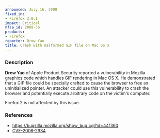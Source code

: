 ```yaml
---
announced: July 16, 2008
fixed_in:
- Firefox 3.0.1
impact: Critical
mfsa_id: 2008-36
products:
- Firefox
reporter: Drew Yao
title: Crash with malformed GIF file on Mac OS X
---
```


<h3>Description</h3>

<p><strong>Drew Yao</strong> of Apple Product Security reported a
vulnerability in Mozilla graphics code which handles GIF rendering in Mac
OS X. He demonstrated that a GIF file could be specially crafted to cause
the browser to free an uninitialized pointer. An attacker could use this
vulnerability to crash the browser and potentially execute arbitrary code
on the victim's computer.</p>

<p class="note">Firefox 2 is not affected by this issue.</p>

<h3>References</h3>

<ul>
  <li><a href="https://bugzilla.mozilla.org/show_bug.cgi?id=441360">
      https://bugzilla.mozilla.org/show_bug.cgi?id=441360</a></li>
  <li><a href="http://cve.mitre.org/cgi-bin/cvename.cgi?name=CVE-2008-2934" class="ex-ref">CVE-2008-2934</a></li>
</ul>



